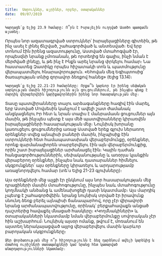 ```yaml
---
title:  Ստրուկներ, այրիներ, որբեր, օտարականներ
date:  09/07/2019
---
```


`Կարդացե՛ք Ելից 23.9 համարը: Ո՞րն է Իսրայելին ուղղված Աստծո պատգամն այստեղ։`

Որպես նոր ազատագրված ստրուկներ՝ իսրայելացիները գիտեին, թե ինչ ասել է լինել ճնշված, շահագործված և անտեսված։ Եվ երբ տոնում էին իրենց ազատությունը, Աստված մտահոգված էր, որպեսզնի նրանք չմոռանան, թե որտեղից են գալիս, ինչի նման է մերժված լինելը, և թե ինչ է Ինքն արել նրանց փրկելու համար։ Նա հաստատեց Զատիկը որպես հիշատակի տոն և պատմությունը վերապատմելու հնարավորություն. «Եհովան մեզ Եգիպտոսից՝ ծառայության տնից զորավոր ձեռքով հանեց» (Ելից 13.14)։

`Կարդացե՛ք Ելից 22.21-23 համարները: Որքա՞ն կարևոր էր իրենց սեփական ստրկության մասին հիշողությունն այն ցուցումներում, թե ինչպես պետք է մարդիկ վերաբերվեին կարիքավորներին իրենց նոր հասարակության մեջ։`

Տասը պատվիրանները տալու արձագանքները հազիվ էին մարել, երբ Աստված Մովսեսին կանչում է ավելի շատ ժամանակ անցկացնելու Իր հետ և նրան տալիս է մանրամասն ցուցումներ այն մասին, թե ինչպես պետք է այս մեծ պատվիրանները կիրառվեն իսրայելացիների հասարակության մեջ։ Նույնիսկ խորանը կառուցելու ցուցումներից առաջ Աստված երեք գլուխ ներառող օրենքներ տվեց այնպիսի բաների մասին, ինչպիսիք էին ստրուկների հետ համապատասխան վերաբերմունքը, օրենքներ, որոնք զարմանալիորեն տարբերվելու էին այն վերաբերմունքից, որին շատ իսրայելացիներ արժանացել էին։ Կային դաժան հանցագործություններին, սեփականությանը և առօրյա կյանքին վերաբերող օրենքներ, ինչպես նաև դատարաններ հիմնելու սկզբունքներ՝ այս օրենքները կիրառելու և արդարությամբ առաջնորդվելու համար (տե՛ս Ելից 21-23 գլուխները)։

Այս օրենքների մեջ աչքի էր ընկնում այս նոր հասարակության մեջ դրացիների մասին մտահոգությունը, ինչպես նաև մտահոգությունը կողմնակի անձանց և ամենախոցելի դասի նկատմամբ։ Այս մարդիկ չպետք է շահագործվեին. նրանց նույնիսկ տրված էր իրավունք սնունդ ձեռք բերել այնպիսի ճանապարհով, որը չէր վիրավորի նրանց արժանապատվությունը, օրինակ՝ բերքահավաքն անցած դաշտերից հավաքել մնացած հասկերը։ «Կողմնակիների» և օտարականների նկատմամբ նման վերաբերմունքը սովորական չէր հին աշխարհում։ Նույնիսկ այսօր ոմանք, թվում է, մոռանում են այստեղ ներակայացված այլոց վերաբերվելու մասին կարևոր բարոյական սկզբունքները։

`Ձեր փորձառության մեջ ո՞ր հիշողությունն է ձեզ դարձնում ավելի կարեկից և մտահոգ ուրիշների տառապանքների կամ նրանց հետ կատարված անարդարությունների նկատմամբ։`